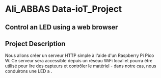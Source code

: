 # Ali_ABBAS Data-ioT_Project

## Control an LED  using a web browser

## Project Description

Nous allons créer un serveur HTTP simple à l'aide d'un Raspberry Pi Pico W. Ce serveur sera accessible depuis un réseau WiFi local et pourra être utilisé pour lire des capteurs et contrôler le matériel - dans notre cas, nous conduirons une LED a .


